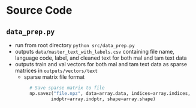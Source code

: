 # Source Code

## `data_prep.py`
- run from root directory `python src/data_prep.py`
- outputs `data/master_text_with_labels.csv` containing file name, language code,
  label, and cleaned text for both mal and tam text data
- outputs train and val vectors for both mal and tam text data as sparse matrices
  in `outputs/vectors/text`
  - sparse matrix file format
    ```python
      # Save sparse matrix to file
      np.savez("file.npz", data=array.data, indices=array.indices,
              indptr=array.indptr, shape=array.shape)
    ```
